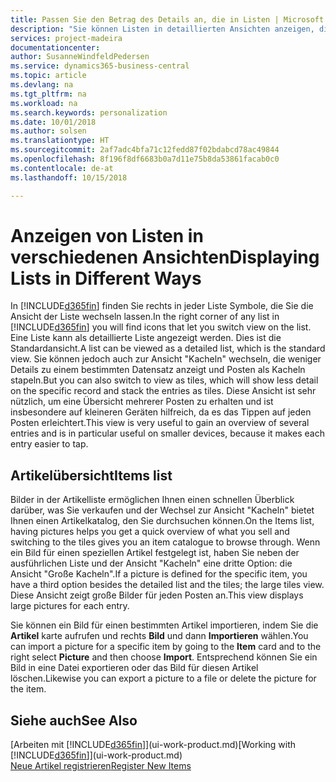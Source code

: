 ```yaml
---
title: Passen Sie den Betrag des Details an, die in Listen | Microsoft Docs angezeigt werden
description: "Sie können Listen in detaillierten Ansichten anzeigen, die mehr Informationen geben, oder als Kacheln anzeigen, die einfach, dargestellt werden."
services: project-madeira
documentationcenter: 
author: SusanneWindfeldPedersen
ms.service: dynamics365-business-central
ms.topic: article
ms.devlang: na
ms.tgt_pltfrm: na
ms.workload: na
ms.search.keywords: personalization
ms.date: 10/01/2018
ms.author: solsen
ms.translationtype: HT
ms.sourcegitcommit: 2af7adc4bfa71c12fedd87f02bdabcd78ac49844
ms.openlocfilehash: 8f196f8df6683b0a7d11e75b8da53861facab0c0
ms.contentlocale: de-at
ms.lasthandoff: 10/15/2018

---
```

# <a name="displaying-lists-in-different-ways"></a><span data-ttu-id="ceb42-103">Anzeigen von Listen in verschiedenen Ansichten</span><span class="sxs-lookup"><span data-stu-id="ceb42-103">Displaying Lists in Different Ways</span></span>
<span data-ttu-id="ceb42-104">In [!INCLUDE[d365fin](includes/d365fin_md.md)] finden Sie rechts in jeder Liste Symbole, die Sie die Ansicht der Liste wechseln lassen.</span><span class="sxs-lookup"><span data-stu-id="ceb42-104">In the right corner of any list in [!INCLUDE[d365fin](includes/d365fin_md.md)] you will find icons that let you switch view on the list.</span></span> <span data-ttu-id="ceb42-105">Eine Liste kann als detaillierte Liste angezeigt werden. Dies ist die Standardansicht.</span><span class="sxs-lookup"><span data-stu-id="ceb42-105">A list can be viewed as a detailed list, which is the standard view.</span></span> <span data-ttu-id="ceb42-106">Sie können jedoch auch zur Ansicht "Kacheln" wechseln, die weniger Details zu einem bestimmten Datensatz anzeigt und Posten als Kacheln stapeln.</span><span class="sxs-lookup"><span data-stu-id="ceb42-106">But you can also switch to view as tiles, which will show less detail on the specific record and stack the entries as tiles.</span></span> <span data-ttu-id="ceb42-107">Diese Ansicht ist sehr nützlich, um eine Übersicht mehrerer Posten zu erhalten und ist insbesondere auf kleineren Geräten hilfreich, da es das Tippen auf jeden Posten erleichtert.</span><span class="sxs-lookup"><span data-stu-id="ceb42-107">This view is very useful to gain an overview of several entries and is in particular useful on smaller devices, because it makes each entry easier to tap.</span></span>

## <a name="items-list"></a><span data-ttu-id="ceb42-108">Artikelübersicht</span><span class="sxs-lookup"><span data-stu-id="ceb42-108">Items list</span></span>
<span data-ttu-id="ceb42-109">Bilder in der Artikelliste ermöglichen Ihnen einen schnellen Überblick darüber, was Sie verkaufen und der Wechsel zur Ansicht "Kacheln" bietet Ihnen einen Artikelkatalog, den Sie durchsuchen können.</span><span class="sxs-lookup"><span data-stu-id="ceb42-109">On the Items list, having pictures helps you get a quick overview of what you sell and switching to the tiles gives you an item catalogue to browse through.</span></span> <span data-ttu-id="ceb42-110">Wenn ein Bild für einen speziellen Artikel festgelegt ist, haben Sie neben der ausführlichen Liste und der Ansicht "Kacheln" eine dritte Option: die Ansicht "Große Kacheln".</span><span class="sxs-lookup"><span data-stu-id="ceb42-110">If a picture is defined for the specific item, you have a third option besides the detailed list and the tiles; the large tiles view.</span></span> <span data-ttu-id="ceb42-111">Diese Ansicht zeigt große Bilder für jeden Posten an.</span><span class="sxs-lookup"><span data-stu-id="ceb42-111">This view displays large pictures for each entry.</span></span>

<span data-ttu-id="ceb42-112">Sie können ein Bild für einen bestimmten Artikel importieren, indem Sie die **Artikel** karte aufrufen und rechts **Bild** und dann **Importieren** wählen.</span><span class="sxs-lookup"><span data-stu-id="ceb42-112">You can import a picture for a specific item by going to the **Item** card and to the right select **Picture** and then choose **Import**.</span></span> <span data-ttu-id="ceb42-113">Entsprechend können Sie ein Bild in eine Datei exportieren oder das Bild für diesen Artikel löschen.</span><span class="sxs-lookup"><span data-stu-id="ceb42-113">Likewise you can export a picture to a file or delete the picture for the item.</span></span>  

## <a name="see-also"></a><span data-ttu-id="ceb42-114">Siehe auch</span><span class="sxs-lookup"><span data-stu-id="ceb42-114">See Also</span></span>
<span data-ttu-id="ceb42-115">[Arbeiten mit [!INCLUDE[d365fin](includes/d365fin_md.md)]](ui-work-product.md)</span><span class="sxs-lookup"><span data-stu-id="ceb42-115">[Working with [!INCLUDE[d365fin](includes/d365fin_md.md)]](ui-work-product.md)</span></span>  
[<span data-ttu-id="ceb42-116">Neue Artikel registrieren</span><span class="sxs-lookup"><span data-stu-id="ceb42-116">Register New Items</span></span>](inventory-how-register-new-items.md)  


